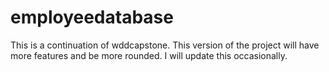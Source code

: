 # employeedatabase
This is a continuation of wddcapstone. This version of the project will have more features and be more rounded. I will update this occasionally.
